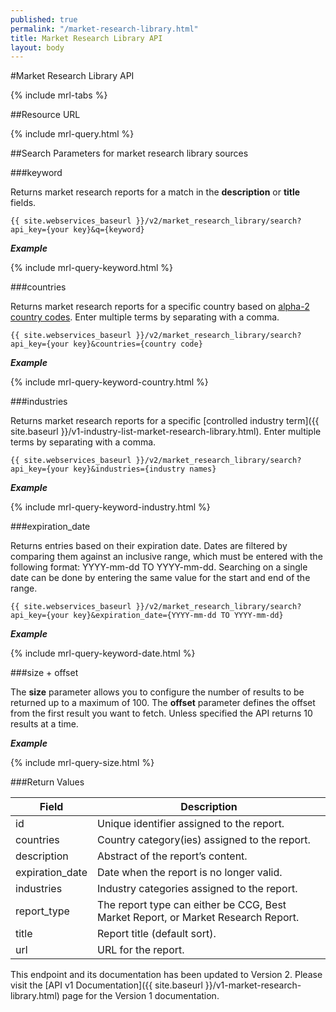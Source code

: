 ```yaml
---
published: true
permalink: "/market-research-library.html"
title: Market Research Library API
layout: body
---
```


#Market Research Library API 

{% include mrl-tabs %}

##Resource URL

{% include mrl-query.html %}

##Search Parameters for market research library sources

###keyword

Returns market research reports for a match in the **description** or **title** fields.

    {{ site.webservices_baseurl }}/v2/market_research_library/search?api_key={your key}&q={keyword}

**_Example_**

{% include mrl-query-keyword.html %}

###countries

Returns market research reports for a specific country based on [alpha-2 country codes](http://www.iso.org/iso/home/standards/country_codes/country_names_and_code_elements.htm). Enter multiple terms by separating with a comma.

    {{ site.webservices_baseurl }}/v2/market_research_library/search?api_key={your key}&countries={country code}

**_Example_**

{% include mrl-query-keyword-country.html %}

###industries

Returns market research reports for a specific [controlled industry term]({{ site.baseurl }}/v1-industry-list-market-research-library.html). Enter multiple terms by separating with a comma.

    {{ site.webservices_baseurl }}/v2/market_research_library/search?api_key={your key}&industries={industry names}

**_Example_**

{% include mrl-query-keyword-industry.html %}

###expiration_date

Returns entries based on their expiration date. Dates are filtered by comparing them against an inclusive range, which must be entered with the following format: YYYY-mm-dd TO YYYY-mm-dd. Searching on a single date can be done by entering the same value for the start and end of the range.


    {{ site.webservices_baseurl }}/v2/market_research_library/search?api_key={your key}&expiration_date={YYYY-mm-dd TO YYYY-mm-dd}

**_Example_**

{% include mrl-query-keyword-date.html %}

###size + offset

The **size** parameter allows you to configure the number of results to be returned up to a maximum of 100. The **offset** parameter defines the offset from the first result you want to fetch. Unless specified the API returns 10 results at a time.

**_Example_**

{% include mrl-query-size.html %}

###Return Values

| Field           | Description                                                     |
| --------------- | --------------------------------------------------------------- |
| id              | Unique identifier assigned to the report.                         |
| countries       | Country category(ies) assigned to the report.                    |
| description     | Abstract of the report’s content.                                |
| expiration_date | Date when the report is no longer valid.                         |
| industries        | Industry categories assigned to the report.                        |
| report_type     | The report type can either be CCG, Best Market Report, or Market Research Report.|
| title           | Report title  (default sort).                                    |
| url             | URL for the report.                                              |


This endpoint and its documentation has been updated to Version 2. Please visit the [API v1 Documentation]({{ site.baseurl }}/v1-market-research-library.html) page for the Version 1 documentation.
